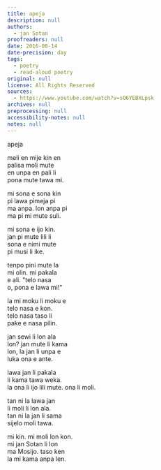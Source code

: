 ```yaml
---
title: apeja
description: null
authors:
  - jan Sotan
proofreaders: null
date: 2016-08-14
date-precision: day
tags:
  - poetry
  - read-aloud poetry
original: null
license: All Rights Reserved
sources:
  - https://www.youtube.com/watch?v=sO6YEBXLpsk
archives: null
preprocessing: null
accessibility-notes: null
notes: null
---
```


apeja

meli en mije kin en   \
palisa moli mute  \
en unpa en pali li  \
pona mute tawa mi.

mi sona e sona kin  \
pi lawa pimeja pi  \
ma anpa. lon anpa pi  \
ma pi mi mute suli.

mi sona e ijo kin.  \
jan pi mute lili li  \
sona e nimi mute  \
pi musi li ike.

tenpo pini mute la  \
mi olin. mi pakala  \
e ali. "telo nasa  \
o, pona e lawa mi!"

la mi moku li moku e  \
telo nasa e kon.  \
telo nasa taso li  \
pake e nasa pilin.

jan sewi li lon ala  \
lon? jan mute li kama  \
lon, la jan li unpa e  \
luka ona e ante.

lawa jan li pakala  \
li kama tawa weka.  \
la ona li ijo lili
mute. ona li moli.

tan ni la lawa jan  \
li moli li lon ala.  \
tan ni la jan li sama  \
sijelo moli tawa.

mi kin. mi moli lon kon.  \
mi jan Sotan li lon  \
ma Mosijo. taso ken  \
la mi kama anpa len.